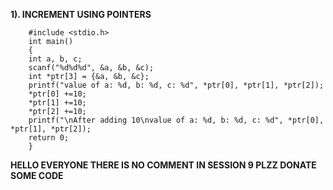 **1). INCREMENT USING POINTERS**

        #include <stdio.h>
        int main() 
        {
        int a, b, c;
        scanf("%d%d%d", &a, &b, &c);
        int *ptr[3] = {&a, &b, &c};
        printf("value of a: %d, b: %d, c: %d", *ptr[0], *ptr[1], *ptr[2]);
        *ptr[0] +=10;
        *ptr[1] +=10;
        *ptr[2] +=10;
        printf("\nAfter adding 10\nvalue of a: %d, b: %d, c: %d", *ptr[0], *ptr[1], *ptr[2]);
        return 0;
        }
        
**HELLO EVERYONE THERE IS NO COMMENT IN SESSION 9 PLZZ DONATE SOME CODE**
